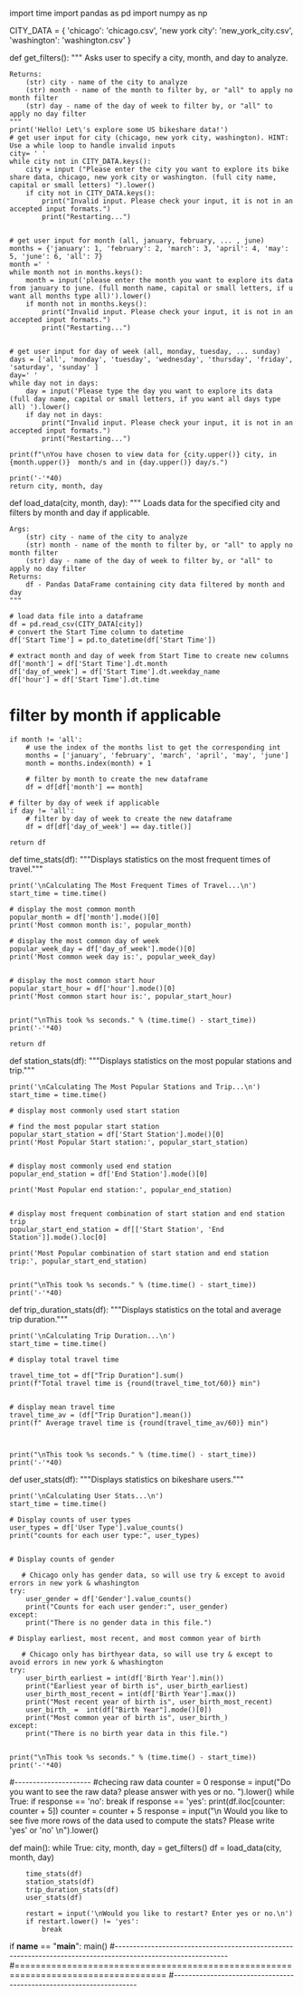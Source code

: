 import time
import pandas as pd
import numpy as np

CITY_DATA = { 'chicago': 'chicago.csv',
              'new york city': 'new_york_city.csv',
              'washington': 'washington.csv' }

def get_filters():
    """
    Asks user to specify a city, month, and day to analyze.

    Returns:
        (str) city - name of the city to analyze
        (str) month - name of the month to filter by, or "all" to apply no month filter
        (str) day - name of the day of week to filter by, or "all" to apply no day filter
    """
    print('Hello! Let\'s explore some US bikeshare data!')
    # get user input for city (chicago, new york city, washington). HINT: Use a while loop to handle invalid inputs
    city= ' '
    while city not in CITY_DATA.keys(): 
        city = input ("Please enter the city you want to explore its bike share data, chicago, new york city or washington. (full city name, capital or small letters) ").lower()
        if city not in CITY_DATA.keys():
            print("Invalid input. Please check your input, it is not in an accepted input formats.")
            print("Restarting...")

    
    # get user input for month (all, january, february, ... , june)
    months = {'january': 1, 'february': 2, 'march': 3, 'april': 4, 'may': 5, 'june': 6, 'all': 7}
    month =' '
    while month not in months.keys(): 
        month = input('please enter the month you want to explore its data from january to june. (full month name, capital or small letters, if u want all months type all)').lower()
        if month not in months.keys():
            print("Invalid input. Please check your input, it is not in an accepted input formats.")
            print("Restarting...")
 

    # get user input for day of week (all, monday, tuesday, ... sunday)
    days = ['all', 'monday', 'tuesday', 'wednesday', 'thursday', 'friday', 'saturday', 'sunday' ]
    day=' '
    while day not in days:      
        day = input('Please type the day you want to explore its data (full day name, capital or small letters, if you want all days type all) ').lower()
        if day not in days:
            print("Invalid input. Please check your input, it is not in an accepted input formats.")
            print("Restarting...")
            
    print(f"\nYou have chosen to view data for {city.upper()} city, in {month.upper()}  month/s and in {day.upper()} day/s.")
  
    print('-'*40)
    return city, month, day


def load_data(city, month, day):
    """
    Loads data for the specified city and filters by month and day if applicable.

    Args:
        (str) city - name of the city to analyze
        (str) month - name of the month to filter by, or "all" to apply no month filter
        (str) day - name of the day of week to filter by, or "all" to apply no day filter
    Returns:
        df - Pandas DataFrame containing city data filtered by month and day
    """

    # load data file into a dataframe
    df = pd.read_csv(CITY_DATA[city])
    # convert the Start Time column to datetime
    df['Start Time'] = pd.to_datetime(df['Start Time'])

    # extract month and day of week from Start Time to create new columns
    df['month'] = df['Start Time'].dt.month
    df['day_of_week'] = df['Start Time'].dt.weekday_name
    df['hour'] = df['Start Time'].dt.time
    
  # filter by month if applicable
    if month != 'all':
        # use the index of the months list to get the corresponding int
        months = ['january', 'february', 'march', 'april', 'may', 'june']
        month = months.index(month) + 1

        # filter by month to create the new dataframe
        df = df[df['month'] == month]

    # filter by day of week if applicable
    if day != 'all':
        # filter by day of week to create the new dataframe
        df = df[df['day_of_week'] == day.title()]

    return df

def time_stats(df):
    """Displays statistics on the most frequent times of travel."""

    print('\nCalculating The Most Frequent Times of Travel...\n')
    start_time = time.time()

    # display the most common month
    popular_month = df['month'].mode()[0]
    print('Most common month is:', popular_month)
    
    # display the most common day of week
    popular_week_day = df['day_of_week'].mode()[0]
    print('Most common week day is:', popular_week_day)

    
    # display the most common start hour
    popular_start_hour = df['hour'].mode()[0]
    print('Most common start hour is:', popular_start_hour)


    print("\nThis took %s seconds." % (time.time() - start_time))
    print('-'*40)
    
    return df

def station_stats(df):
    """Displays statistics on the most popular stations and trip."""

    print('\nCalculating The Most Popular Stations and Trip...\n')
    start_time = time.time()

    # display most commonly used start station

    # find the most popular start station
    popular_start_station = df['Start Station'].mode()[0]
    print('Most Popular Start station:', popular_start_station)


    # display most commonly used end station
    popular_end_station = df['End Station'].mode()[0]

    print('Most Popular end station:', popular_end_station)


    # display most frequent combination of start station and end station trip
    popular_start_end_station = df[['Start Station', 'End Station']].mode().loc[0]

    print('Most Popular combination of start station and end station trip:', popular_start_end_station)


    print("\nThis took %s seconds." % (time.time() - start_time))
    print('-'*40)


def trip_duration_stats(df):
    """Displays statistics on the total and average trip duration."""

    print('\nCalculating Trip Duration...\n')
    start_time = time.time()

    # display total travel time
    
    travel_time_tot = df["Trip Duration"].sum()
    print(f"Total travel time is {round(travel_time_tot/60)} min") 


    # display mean travel time
    travel_time_av = (df["Trip Duration"].mean())
    print(f" Average travel time is {round(travel_time_av/60)} min") 



    print("\nThis took %s seconds." % (time.time() - start_time))
    print('-'*40)


def user_stats(df):
    """Displays statistics on bikeshare users."""

    print('\nCalculating User Stats...\n')
    start_time = time.time()

    # Display counts of user types
    user_types = df['User Type'].value_counts()
    print("counts for each user type:", user_types)
    

    # Display counts of gender
    
       # Chicago only has gender data, so will use try & except to avoid errors in new york & whashington
    try:
        user_gender = df['Gender'].value_counts()
        print("Counts for each user gender:", user_gender)
    except:
        print("There is no gender data in this file.")

    # Display earliest, most recent, and most common year of birth
    
       # Chicago only has birthyear data, so will use try & except to avoid errors in new york & whashington
    try:
        user_birth_earliest = int(df['Birth Year'].min())
        print("Earliest year of birth is", user_birth_earliest)
        user_birth_most_recent = int(df['Birth Year'].max())
        print("Most recent year of birth is", user_birth_most_recent)
        user_birth_ =  int(df["Birth Year"].mode()[0])
        print("Most common year of birth is", user_birth_)
    except:
        print("There is no birth year data in this file.")

        
    print("\nThis took %s seconds." % (time.time() - start_time))
    print('-'*40)
    
  
 #---------------------
 #checing raw data
    counter = 0
    response = input("Do you want to see the raw data? please answer with yes or no. ").lower()
    while True:
        if response == 'no':
            break
        if response == 'yes':
            print(df.iloc[counter: counter + 5])
            counter = counter + 5
            response = input("\n Would you like to see five more rows of the data used to compute the stats? Please write 'yes' or 'no' \n").lower()


def main():
    while True:
        city, month, day = get_filters()
        df = load_data(city, month, day)

        time_stats(df)
        station_stats(df)
        trip_duration_stats(df)
        user_stats(df)

        restart = input('\nWould you like to restart? Enter yes or no.\n')
        if restart.lower() != 'yes':
            break


if __name__ == "__main__":
	main()
#-------------------------------------------------------------------------------------------------------------
#===================================================================================
#--------------------------------------------------------------------
